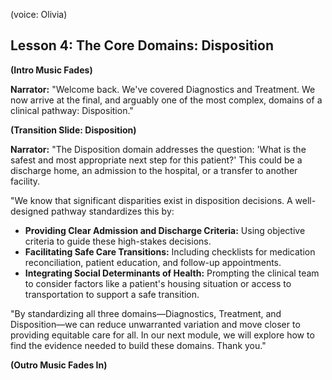 (voice: Olivia)

## Lesson 4: The Core Domains: Disposition

**(Intro Music Fades)**

**Narrator:** "Welcome back. We've covered Diagnostics and Treatment. We now arrive at the final, and arguably one of the most complex, domains of a clinical pathway: Disposition."

**(Transition Slide: Disposition)**

**Narrator:** "The Disposition domain addresses the question: 'What is the safest and most appropriate next step for this patient?' This could be a discharge home, an admission to the hospital, or a transfer to another facility.

"We know that significant disparities exist in disposition decisions. A well-designed pathway standardizes this by:
*   **Providing Clear Admission and Discharge Criteria:** Using objective criteria to guide these high-stakes decisions.
*   **Facilitating Safe Care Transitions:** Including checklists for medication reconciliation, patient education, and follow-up appointments.
*   **Integrating Social Determinants of Health:** Prompting the clinical team to consider factors like a patient's housing situation or access to transportation to support a safe transition.

"By standardizing all three domains—Diagnostics, Treatment, and Disposition—we can reduce unwarranted variation and move closer to providing equitable care for all. In our next module, we will explore how to find the evidence needed to build these domains. Thank you."

**(Outro Music Fades In)**
